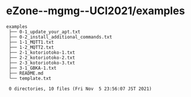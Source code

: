 # eZone--mgmg--UCI2021/examples


    examples
     ├── 0-1_update_your_apt.txt
     ├── 0-2_install_additional_commands.txt
     ├── 1-1_MQTT1.txt
     ├── 1-2_MQTT2.txt
     ├── 2-1_kotoriotoko-1.txt
     ├── 2-2_kotoriotoko-2.txt
     ├── 2-3_kotoriotoko-3.txt
     ├── 3-1_GBKA-1.txt
     ├── README.md
     └── template.txt
     
     0 directories, 10 files (Fri Nov  5 23:56:07 JST 2021)

